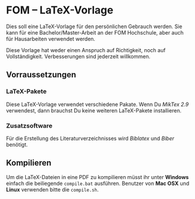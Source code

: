 # FOM – LaTeX-Vorlage
Dies soll eine LaTeX-Vorlage für den persönlichen Gebrauch werden. Sie kann für eine Bachelor/Master-Arbeit an der FOM Hochschule, aber auch für Hausarbeiten verwendet werden.

Diese Vorlage hat weder einen Anspruch auf Richtigkeit, noch auf Vollständigkeit. Verbesserungen sind jederzeit willkommen.

## Vorraussetzungen

### LaTeX-Pakete
Diese LaTeX-Vorlage verwendet verschiedene Pakate. Wenn Du _MikTex 2.9_ verwendest, dann brauchst Du keine weiteren LaTeX-Pakete installieren.

### Zusatzsoftware
Für die Erstellung des Literaturverzeichnisses wird _Biblatex_ und _Biber_ benötigt.

## Kompilieren
Um die LaTeX-Dateien in eine PDF zu kompilieren müsst ihr unter **Windows** einfach die beiliegende ```compile.bat``` ausführen. Benutzer von **Mac OSX** und **Linux** verwenden bitte die ```compile.sh```.
